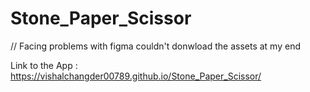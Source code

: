 # Stone_Paper_Scissor

// Facing problems with figma couldn't donwload the assets at my end

Link to the App : https://vishalchangder00789.github.io/Stone_Paper_Scissor/

